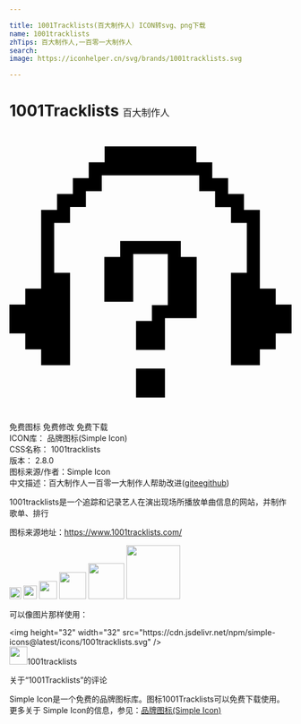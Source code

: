 ```yaml
---

title: 1001Tracklists(百大制作人) ICON转svg、png下载
name: 1001tracklists
zhTips: 百大制作人,一百零一大制作人
search: 
image: https://iconhelper.cn/svg/brands/1001tracklists.svg

---
```


# 1001Tracklists  <small style="font-size: 60%;font-weight: 100">百大制作人</small>

<div id="svg" class="svg-wrap">
<svg role="img" viewBox="0 0 24 24" xmlns="http://www.w3.org/2000/svg"><title>1001Tracklists icon</title><path d="M9.422 10.723h-1.35v3.807h2.458v-4.048h2.94v4.337h-1.35v1.35h-1.349v2.458h2.458v-2.7h2.699v-5.204h-1.35v-1.35H9.422zm1.35 11.952h2.457v-2.458H10.77v2.458zm-2.676-20H6.747v1.35h-1.35v1.348H4.049v1.35h-1.35v6.699H1.35v1.35H0v2.457h1.35v1.35h1.349v1.349h2.458v-7.856h-1.35v-4.24h1.35v-1.35h1.349v-1.35h1.35V3.784h8.289v1.35h1.349v1.349h1.35v1.35h1.349v4.24h-1.35v7.856h2.458v-1.35h1.35v-1.35H24v-2.457h-1.35v-1.35h-1.349V6.724h-1.35v-1.35h-1.349V4.024h-1.349v-1.35h-1.35V1.326H8.097v1.35Z"/></svg>
</div>
<detail full-name='1001tracklists'></detail>

<div class="detail-page">
<p>
<span><span class="badge-success badge">免费图标</span> <span class="badge-success badge">免费修改</span>  <span class="badge-success badge">免费下载</span> </span>
<br/>
<span>
ICON库：
<span class="badge-secondary badge">品牌图标(Simple Icon)</span> 
</span>
<br/>
<span>
CSS名称：
<span class="badge-secondary badge">1001tracklists</span> 
</span>

<br/>
<span>
版本：
<span class="badge-secondary badge">2.8.0</span> 
</span>
<br/>
<span>图标来源/作者：<span class="badge-light badge">Simple Icon</span></span> 
<br/>
<span class="zh-detail">中文描述：<span class="badge-primary badge">百大制作人</span><span class="badge-primary badge">一百零一大制作人</span><span class="help-link"><span>帮助改进</span>(<a href="https://gitee.com/liuwave/icon-helper/edit/master/json/brands/1001tracklists.json" target="_blank" rel="noopener noreferrer">gitee</a><a href="https://github.com/liuwave/icon-helper/edit/master/json/brands/1001tracklists.json" target="_blank" rel="noopener noreferrer">github</a></span>)</span><br/>
</p>
</div><div class="description description alert alert-light"><p>1001tracklists是一个追踪和记录艺人在演出现场所播放单曲信息的网站，并制作歌单、排行</p><p>图标来源地址：<a href="https://www.1001tracklists.com/" target="_blank" rel="noopener noreferrer">https://www.1001tracklists.com/</a></p></div>
<div class="alert alert-dark">
<img height="21" width="21" src="https://cdn.jsdelivr.net/npm/simple-icons@latest/icons/1001tracklists.svg" />
<img height="24" width="24" src="https://cdn.jsdelivr.net/npm/simple-icons@latest/icons/1001tracklists.svg" />
<img height="32" width="32" src="https://cdn.jsdelivr.net/npm/simple-icons@latest/icons/1001tracklists.svg" />
<img height="48" width="48" src="https://cdn.jsdelivr.net/npm/simple-icons@latest/icons/1001tracklists.svg" />
<img height="64" width="64" src="https://cdn.jsdelivr.net/npm/simple-icons@latest/icons/1001tracklists.svg" />
<img height="96" width="96" src="https://cdn.jsdelivr.net/npm/simple-icons@latest/icons/1001tracklists.svg" />

</div>
<div>
  <p>可以像图片那样使用：    
  </p>
  <div class="alert alert-primary" style="font-size: 14px">
    &lt;img height="32" width="32" src="https://cdn.jsdelivr.net/npm/simple-icons@latest/icons/1001tracklists.svg" /&gt;
    <copy-btn content='<img height="32" width="32" src="https://cdn.jsdelivr.net/npm/simple-icons@latest/icons/1001tracklists.svg" />'></copy-btn>
  </div>
  <div class="alert alert-secondary">
    <img height="32" width="32" src="https://cdn.jsdelivr.net/npm/simple-icons@latest/icons/1001tracklists.svg" />1001tracklists
    <copy-btn content="1001tracklists" btn-title="复制图标名称"></copy-btn>
  </div>
</div>

<Vssue title="关于“1001Tracklists”的评论" >关于“1001Tracklists”的评论</Vssue>


<div><p>Simple Icon是一个免费的品牌图标库。图标1001Tracklists可以免费下载使用。更多关于  Simple Icon的信息，参见：<a target="_blank" href="https://iconhelper.cn/brands.html">品牌图标(Simple Icon)</a>
</p></div>

